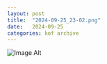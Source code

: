 ```yaml
---
layout:	post
title:	"2024-09-25_23-02.png"
date:	2024-09-25
categories:	kof archive
---
```


![Image Alt](https://k0f.github.io/assets/2024-09-25_23-02.png)